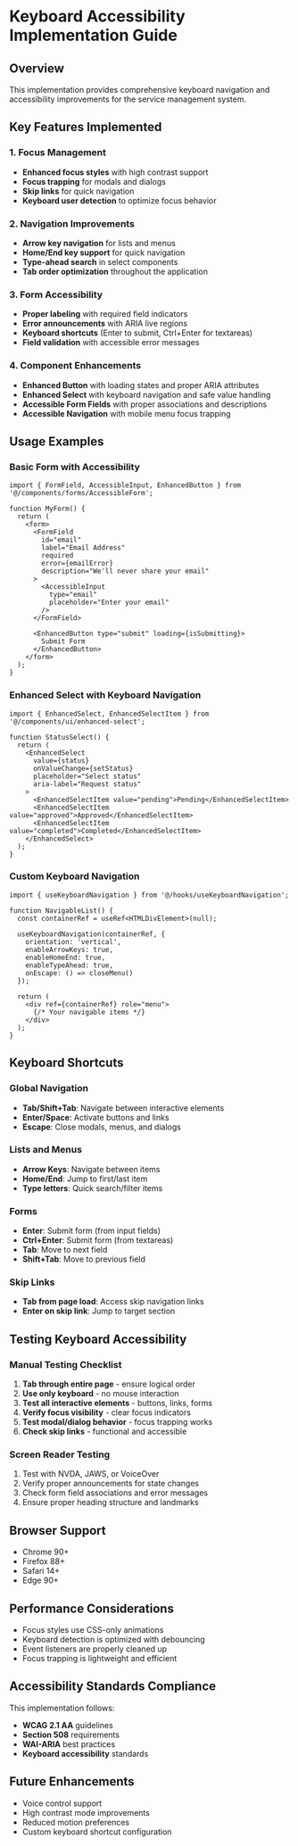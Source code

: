 # Keyboard Accessibility Implementation Guide

## Overview
This implementation provides comprehensive keyboard navigation and accessibility improvements for the service management system.

## Key Features Implemented

### 1. Focus Management
- **Enhanced focus styles** with high contrast support
- **Focus trapping** for modals and dialogs
- **Skip links** for quick navigation
- **Keyboard user detection** to optimize focus behavior

### 2. Navigation Improvements
- **Arrow key navigation** for lists and menus
- **Home/End key support** for quick navigation
- **Type-ahead search** in select components
- **Tab order optimization** throughout the application

### 3. Form Accessibility
- **Proper labeling** with required field indicators
- **Error announcements** with ARIA live regions
- **Keyboard shortcuts** (Enter to submit, Ctrl+Enter for textareas)
- **Field validation** with accessible error messages

### 4. Component Enhancements
- **Enhanced Button** with loading states and proper ARIA attributes
- **Enhanced Select** with keyboard navigation and safe value handling
- **Accessible Form Fields** with proper associations and descriptions
- **Accessible Navigation** with mobile menu focus trapping

## Usage Examples

### Basic Form with Accessibility
```tsx
import { FormField, AccessibleInput, EnhancedButton } from '@/components/forms/AccessibleForm';

function MyForm() {
  return (
    <form>
      <FormField
        id="email"
        label="Email Address"
        required
        error={emailError}
        description="We'll never share your email"
      >
        <AccessibleInput
          type="email"
          placeholder="Enter your email"
        />
      </FormField>
      
      <EnhancedButton type="submit" loading={isSubmitting}>
        Submit Form
      </EnhancedButton>
    </form>
  );
}
```

### Enhanced Select with Keyboard Navigation
```tsx
import { EnhancedSelect, EnhancedSelectItem } from '@/components/ui/enhanced-select';

function StatusSelect() {
  return (
    <EnhancedSelect
      value={status}
      onValueChange={setStatus}
      placeholder="Select status"
      aria-label="Request status"
    >
      <EnhancedSelectItem value="pending">Pending</EnhancedSelectItem>
      <EnhancedSelectItem value="approved">Approved</EnhancedSelectItem>
      <EnhancedSelectItem value="completed">Completed</EnhancedSelectItem>
    </EnhancedSelect>
  );
}
```

### Custom Keyboard Navigation
```tsx
import { useKeyboardNavigation } from '@/hooks/useKeyboardNavigation';

function NavigableList() {
  const containerRef = useRef<HTMLDivElement>(null);
  
  useKeyboardNavigation(containerRef, {
    orientation: 'vertical',
    enableArrowKeys: true,
    enableHomeEnd: true,
    enableTypeAhead: true,
    onEscape: () => closeMenu()
  });

  return (
    <div ref={containerRef} role="menu">
      {/* Your navigable items */}
    </div>
  );
}
```

## Keyboard Shortcuts

### Global Navigation
- **Tab/Shift+Tab**: Navigate between interactive elements
- **Enter/Space**: Activate buttons and links
- **Escape**: Close modals, menus, and dialogs

### Lists and Menus
- **Arrow Keys**: Navigate between items
- **Home/End**: Jump to first/last item
- **Type letters**: Quick search/filter items

### Forms
- **Enter**: Submit form (from input fields)
- **Ctrl+Enter**: Submit form (from textareas)
- **Tab**: Move to next field
- **Shift+Tab**: Move to previous field

### Skip Links
- **Tab from page load**: Access skip navigation links
- **Enter on skip link**: Jump to target section

## Testing Keyboard Accessibility

### Manual Testing Checklist
1. **Tab through entire page** - ensure logical order
2. **Use only keyboard** - no mouse interaction
3. **Test all interactive elements** - buttons, links, forms
4. **Verify focus visibility** - clear focus indicators
5. **Test modal/dialog behavior** - focus trapping works
6. **Check skip links** - functional and accessible

### Screen Reader Testing
1. Test with NVDA, JAWS, or VoiceOver
2. Verify proper announcements for state changes
3. Check form field associations and error messages
4. Ensure proper heading structure and landmarks

## Browser Support
- Chrome 90+
- Firefox 88+
- Safari 14+
- Edge 90+

## Performance Considerations
- Focus styles use CSS-only animations
- Keyboard detection is optimized with debouncing
- Event listeners are properly cleaned up
- Focus trapping is lightweight and efficient

## Accessibility Standards Compliance
This implementation follows:
- **WCAG 2.1 AA** guidelines
- **Section 508** requirements
- **WAI-ARIA** best practices
- **Keyboard accessibility** standards

## Future Enhancements
- Voice control support
- High contrast mode improvements
- Reduced motion preferences
- Custom keyboard shortcut configuration